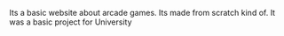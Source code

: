 Its a basic website about arcade games. Its made from scratch kind of.
It was a basic project for University
